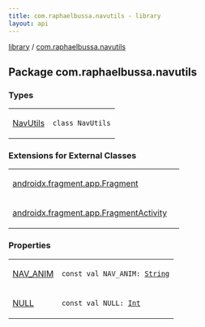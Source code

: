 ```yaml
---
title: com.raphaelbussa.navutils - library
layout: api
---
```


<div class='api-docs-breadcrumbs'><a href="../index.html">library</a> / <a href="./index.html">com.raphaelbussa.navutils</a></div>

## Package com.raphaelbussa.navutils

### Types

<table class="api-docs-table">
<tbody>
<tr>
<td markdown="1">

<a href="-nav-utils/index.html">NavUtils</a>


</td>
<td markdown="1">
<div class="signature"><code><span class="keyword">class </span><span class="identifier">NavUtils</span></code></div>

</td>
</tr>
</tbody>
</table>

### Extensions for External Classes

<table class="api-docs-table">
<tbody>
<tr>
<td markdown="1">

<a href="androidx.fragment.app.-fragment/index.html">androidx.fragment.app.Fragment</a>


</td>
<td markdown="1">

</td>
</tr>
<tr>
<td markdown="1">

<a href="androidx.fragment.app.-fragment-activity/index.html">androidx.fragment.app.FragmentActivity</a>


</td>
<td markdown="1">

</td>
</tr>
</tbody>
</table>

### Properties

<table class="api-docs-table">
<tbody>
<tr>
<td markdown="1">

<a href="-n-a-v_-a-n-i-m.html">NAV_ANIM</a>


</td>
<td markdown="1">
<div class="signature"><code><span class="keyword">const</span> <span class="keyword">val </span><span class="identifier">NAV_ANIM</span><span class="symbol">: </span><a href="https://kotlinlang.org/api/latest/jvm/stdlib/kotlin/-string/index.html"><span class="identifier">String</span></a></code></div>

</td>
</tr>
<tr>
<td markdown="1">

<a href="-n-u-l-l.html">NULL</a>


</td>
<td markdown="1">
<div class="signature"><code><span class="keyword">const</span> <span class="keyword">val </span><span class="identifier">NULL</span><span class="symbol">: </span><a href="https://kotlinlang.org/api/latest/jvm/stdlib/kotlin/-int/index.html"><span class="identifier">Int</span></a></code></div>

</td>
</tr>
</tbody>
</table>
